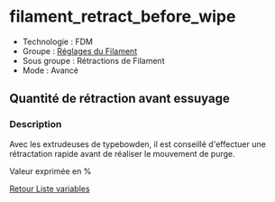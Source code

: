# filament_retract_before_wipe

* Technologie : FDM
* Groupe : [Réglages du Filament](../filament_settings/filament_settings.md)
* Sous groupe : Rétractions de Filament
* Mode : Avancé

## Quantité de rétraction avant essuyage

### Description

Avec les extrudeuses de typebowden, il est conseillé d'effectuer une rétractation rapide avant de réaliser le mouvement de purge.

Valeur exprimée en %

[Retour Liste variables](variable_list.md)